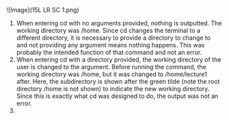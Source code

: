 ![Image](15L LR SC 1.png)
1. When entering cd with no arguments provided, nothing is outputted. The working directory was /home. Since cd changes the terminal to a different directory, it is necessary to provide a directory to change to and not providing any argument means nothing happens. This was probably the intended function of that command and not an error.
2. When entering cd with a directory provided, the working directory of the user is changed to the argument. Before running the command, the working directory was /home, but it was changed to /home/lecture1 after. Here, the subdirectory is shown after the green tilde (note the root directory /home is not shown)  to indicate the new working directory. Since this is exactly what cd was designed to do, the output was not an error.
3. 
